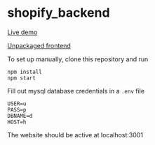 # shopify_backend
[Live demo](https://shopifytestwinter.herokuapp.com/)

[Unpackaged frontend](https://github.com/alexz429/shopify_frontend)

To set up manually, clone this repository and run

```
npm install
npm start
```

Fill out mysql database credentials in a `.env` file

```
USER=u
PASS=p
DBNAME=d
HOST=h
```

The website should be active at localhost:3001
